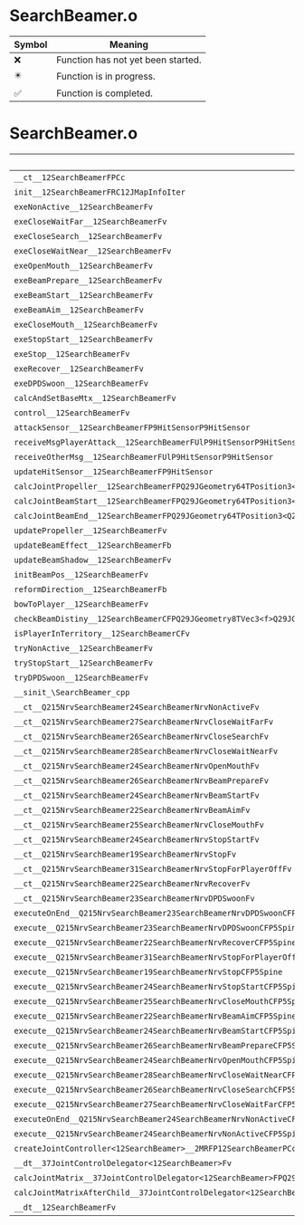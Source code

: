 # SearchBeamer.o
| Symbol | Meaning 
| ------------- | ------------- 
| :x: | Function has not yet been started. 
| :eight_pointed_black_star: | Function is in progress. 
| :white_check_mark: | Function is completed. 


# SearchBeamer.o
| Symbol | Decompiled? |
| ------------- | ------------- |
| `__ct__12SearchBeamerFPCc` | :x: |
| `init__12SearchBeamerFRC12JMapInfoIter` | :x: |
| `exeNonActive__12SearchBeamerFv` | :x: |
| `exeCloseWaitFar__12SearchBeamerFv` | :x: |
| `exeCloseSearch__12SearchBeamerFv` | :x: |
| `exeCloseWaitNear__12SearchBeamerFv` | :x: |
| `exeOpenMouth__12SearchBeamerFv` | :x: |
| `exeBeamPrepare__12SearchBeamerFv` | :x: |
| `exeBeamStart__12SearchBeamerFv` | :x: |
| `exeBeamAim__12SearchBeamerFv` | :x: |
| `exeCloseMouth__12SearchBeamerFv` | :x: |
| `exeStopStart__12SearchBeamerFv` | :x: |
| `exeStop__12SearchBeamerFv` | :x: |
| `exeRecover__12SearchBeamerFv` | :x: |
| `exeDPDSwoon__12SearchBeamerFv` | :x: |
| `calcAndSetBaseMtx__12SearchBeamerFv` | :x: |
| `control__12SearchBeamerFv` | :x: |
| `attackSensor__12SearchBeamerFP9HitSensorP9HitSensor` | :x: |
| `receiveMsgPlayerAttack__12SearchBeamerFUlP9HitSensorP9HitSensor` | :x: |
| `receiveOtherMsg__12SearchBeamerFUlP9HitSensorP9HitSensor` | :x: |
| `updateHitSensor__12SearchBeamerFP9HitSensor` | :x: |
| `calcJointPropeller__12SearchBeamerFPQ29JGeometry64TPosition3<Q29JGeometry38TMatrix34<Q29JGeometry13SMatrix34C<f>>>RC19JointControllerInfo` | :x: |
| `calcJointBeamStart__12SearchBeamerFPQ29JGeometry64TPosition3<Q29JGeometry38TMatrix34<Q29JGeometry13SMatrix34C<f>>>RC19JointControllerInfo` | :x: |
| `calcJointBeamEnd__12SearchBeamerFPQ29JGeometry64TPosition3<Q29JGeometry38TMatrix34<Q29JGeometry13SMatrix34C<f>>>RC19JointControllerInfo` | :x: |
| `updatePropeller__12SearchBeamerFv` | :x: |
| `updateBeamEffect__12SearchBeamerFb` | :x: |
| `updateBeamShadow__12SearchBeamerFv` | :x: |
| `initBeamPos__12SearchBeamerFv` | :x: |
| `reformDirection__12SearchBeamerFb` | :x: |
| `bowToPlayer__12SearchBeamerFv` | :x: |
| `checkBeamDistiny__12SearchBeamerCFPQ29JGeometry8TVec3<f>Q29JGeometry8TVec3<f>` | :x: |
| `isPlayerInTerritory__12SearchBeamerCFv` | :x: |
| `tryNonActive__12SearchBeamerFv` | :x: |
| `tryStopStart__12SearchBeamerFv` | :x: |
| `tryDPDSwoon__12SearchBeamerFv` | :x: |
| `__sinit_\SearchBeamer_cpp` | :x: |
| `__ct__Q215NrvSearchBeamer24SearchBeamerNrvNonActiveFv` | :x: |
| `__ct__Q215NrvSearchBeamer27SearchBeamerNrvCloseWaitFarFv` | :x: |
| `__ct__Q215NrvSearchBeamer26SearchBeamerNrvCloseSearchFv` | :x: |
| `__ct__Q215NrvSearchBeamer28SearchBeamerNrvCloseWaitNearFv` | :x: |
| `__ct__Q215NrvSearchBeamer24SearchBeamerNrvOpenMouthFv` | :x: |
| `__ct__Q215NrvSearchBeamer26SearchBeamerNrvBeamPrepareFv` | :x: |
| `__ct__Q215NrvSearchBeamer24SearchBeamerNrvBeamStartFv` | :x: |
| `__ct__Q215NrvSearchBeamer22SearchBeamerNrvBeamAimFv` | :x: |
| `__ct__Q215NrvSearchBeamer25SearchBeamerNrvCloseMouthFv` | :x: |
| `__ct__Q215NrvSearchBeamer24SearchBeamerNrvStopStartFv` | :x: |
| `__ct__Q215NrvSearchBeamer19SearchBeamerNrvStopFv` | :x: |
| `__ct__Q215NrvSearchBeamer31SearchBeamerNrvStopForPlayerOffFv` | :x: |
| `__ct__Q215NrvSearchBeamer22SearchBeamerNrvRecoverFv` | :x: |
| `__ct__Q215NrvSearchBeamer23SearchBeamerNrvDPDSwoonFv` | :x: |
| `executeOnEnd__Q215NrvSearchBeamer23SearchBeamerNrvDPDSwoonCFP5Spine` | :x: |
| `execute__Q215NrvSearchBeamer23SearchBeamerNrvDPDSwoonCFP5Spine` | :x: |
| `execute__Q215NrvSearchBeamer22SearchBeamerNrvRecoverCFP5Spine` | :x: |
| `execute__Q215NrvSearchBeamer31SearchBeamerNrvStopForPlayerOffCFP5Spine` | :x: |
| `execute__Q215NrvSearchBeamer19SearchBeamerNrvStopCFP5Spine` | :x: |
| `execute__Q215NrvSearchBeamer24SearchBeamerNrvStopStartCFP5Spine` | :x: |
| `execute__Q215NrvSearchBeamer25SearchBeamerNrvCloseMouthCFP5Spine` | :x: |
| `execute__Q215NrvSearchBeamer22SearchBeamerNrvBeamAimCFP5Spine` | :x: |
| `execute__Q215NrvSearchBeamer24SearchBeamerNrvBeamStartCFP5Spine` | :x: |
| `execute__Q215NrvSearchBeamer26SearchBeamerNrvBeamPrepareCFP5Spine` | :x: |
| `execute__Q215NrvSearchBeamer24SearchBeamerNrvOpenMouthCFP5Spine` | :x: |
| `execute__Q215NrvSearchBeamer28SearchBeamerNrvCloseWaitNearCFP5Spine` | :x: |
| `execute__Q215NrvSearchBeamer26SearchBeamerNrvCloseSearchCFP5Spine` | :x: |
| `execute__Q215NrvSearchBeamer27SearchBeamerNrvCloseWaitFarCFP5Spine` | :x: |
| `executeOnEnd__Q215NrvSearchBeamer24SearchBeamerNrvNonActiveCFP5Spine` | :x: |
| `execute__Q215NrvSearchBeamer24SearchBeamerNrvNonActiveCFP5Spine` | :x: |
| `createJointController<12SearchBeamer>__2MRFP12SearchBeamerPCcM12SearchBeamerFPCvPvPQ29JGeometry64TPosition3<Q29JGeometry38TMatrix34<Q29JGeometry13SMatrix34C<f>>>RC19JointControllerInfo_b_P15JointController` | :x: |
| `__dt__37JointControlDelegator<12SearchBeamer>Fv` | :x: |
| `calcJointMatrix__37JointControlDelegator<12SearchBeamer>FPQ29JGeometry64TPosition3<Q29JGeometry38TMatrix34<Q29JGeometry13SMatrix34C<f>>>RC19JointControllerInfo` | :x: |
| `calcJointMatrixAfterChild__37JointControlDelegator<12SearchBeamer>FPQ29JGeometry64TPosition3<Q29JGeometry38TMatrix34<Q29JGeometry13SMatrix34C<f>>>RC19JointControllerInfo` | :x: |
| `__dt__12SearchBeamerFv` | :x: |
